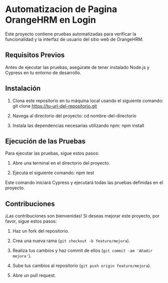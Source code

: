 # Automatizacion de Pagina OrangeHRM en Login

Este proyecto contiene pruebas automatizadas para verificar la funcionalidad y la interfaz de usuario del sitio web de OrangeHRM.

## Requisitos Previos

Antes de ejecutar las pruebas, asegúrate de tener instalado Node.js y Cypress en tu entorno de desarrollo.

## Instalación

1. Clona este repositorio en tu máquina local usando el siguiente comando: git clone https://tu-url-del-repositorio.git


2. Navega al directorio del proyecto: cd nombre-del-directorio


3. Instala las dependencias necesarias utilizando npm: npm install


## Ejecución de las Pruebas

Para ejecutar las pruebas, sigue estos pasos:

1. Abre una terminal en el directorio del proyecto.

2. Ejecuta el siguiente comando: npm test

Este comando iniciará Cypress y ejecutará todas las pruebas definidas en el proyecto.


## Contribuciones

¡Las contribuciones son bienvenidas! Si deseas mejorar este proyecto, por favor, sigue estos pasos:

1. Haz un fork del repositorio.

2. Crea una nueva rama (`git checkout -b feature/mejora`).

3. Realiza tus cambios y haz commit de ellos (`git commit -am 'Añadir mejora'`).

4. Sube tus cambios al repositorio (`git push origin feature/mejora`).

5. Abre un pull request.
